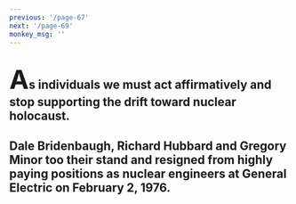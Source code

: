 ```yaml
---
previous: '/page-67'
next: '/page-69'
monkey_msg: ''
---
```


## <span style="font-size:47px;">A</span>s individuals we must act affirmatively and stop supporting the drift toward nuclear holocaust.
## Dale Bridenbaugh, Richard Hubbard and Gregory Minor too their stand and resigned from highly paying positions as nuclear engineers at General Electric on February 2, 1976.
